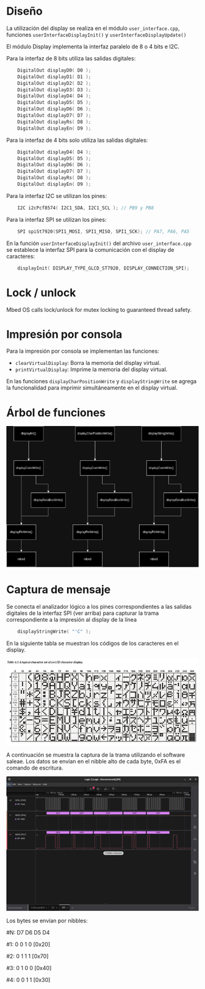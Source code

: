 # Diseño
La utilización del display se realiza en el módulo `user_interface.cpp`, funciones `userInterfaceDisplayInit()` y `userInterfaceDisplayUpdate()`

El módulo Display implementa la interfaz paralelo de 8 o 4 bits e I2C.

Para la interfaz de 8 bits utiliza las salidas digitales:

```cpp
    DigitalOut displayD0( D0 );
    DigitalOut displayD1( D1 );
    DigitalOut displayD2( D2 );
    DigitalOut displayD3( D3 );
    DigitalOut displayD4( D4 );
    DigitalOut displayD5( D5 );
    DigitalOut displayD6( D6 );
    DigitalOut displayD7( D7 );
    DigitalOut displayRs( D8 );
    DigitalOut displayEn( D9 );
```

Para la interfaz de 4 bits solo utiliza las salidas digitales:

```cpp
    DigitalOut displayD4( D4 );
    DigitalOut displayD5( D5 );
    DigitalOut displayD6( D6 );
    DigitalOut displayD7( D7 );
    DigitalOut displayRs( D8 );
    DigitalOut displayEn( D9 );
```

Para la interfaz I2C se utilizan los pines:

```cpp
    I2C i2cPcf8574( I2C1_SDA, I2C1_SCL ); // PB9 y PB8
```

Para la interfaz SPI se utilizan los pines:

```cpp
    SPI spiSt7920(SPI1_MOSI, SPI1_MISO, SPI1_SCK); // PA7, PA6, PA5
```

En la función `userInterfaceDisplayInit()` del archivo `user_interface.cpp` se establece la interfaz SPI para la comunicación con el display de caracteres:

```cpp
    displayInit( DISPLAY_TYPE_GLCD_ST7920, DISPLAY_CONNECTION_SPI); 
```

# Lock / unlock

Mbed OS calls lock/unlock for mutex locking to guaranteed thread safety.

# Impresión por consola

Para la impresión por consola se implementan las funciones:

- `clearVirtualDisplay`: Borra la memoria del display virtual.
- `printVirtualDisplay`: Imprime la memoria del display virtual.

En las funciones `displayCharPositionWrite` y `displayStringWrite` se agrega la funcionalidad para imprimir simultáneamente en el display virtual.

# Árbol de funciones

<picture>
    <img src=img/dependency-tree-example-6.4.png>
</picture>

# Captura de mensaje

Se conecta el analizador lógico a los pines correspondientes a las salidas digitales de la interfaz SPI (ver arriba) para capturar la trama correspondiente a la impresión al display de la línea

```cpp
    displayStringWrite( "'C" );
```

En la siguiente tabla se muestran los códigos de los caracteres en el display.

<picture>
    <img src=img/table-6.1.png>
</picture>

A continuación se muestra la captura de la trama utilizando el software saleae. Los datos se envían en el nibble alto de cada byte, 0xFA es el comando de escritura.

<picture>
    <img src=img/spi.png>
</picture>

Los bytes se envían por nibbles:

#N: D7 D6 D5 D4

#1:  0  0  1  0  [0x20]

#2:  0  1  1  1  [0x70]

#3:  0  1  0  0  [0x40]

#4:  0  0  1  1  [0x30]
